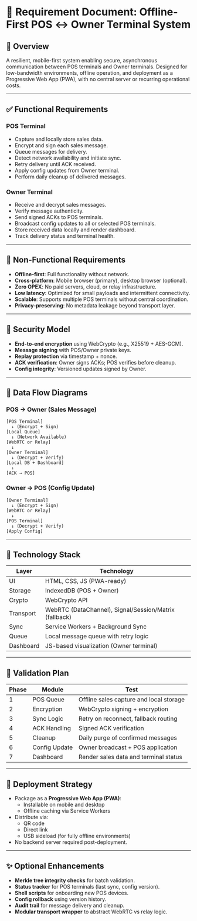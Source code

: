 # 📄 Requirement Document: Offline-First POS ↔ Owner Terminal System

## 🧭 Overview

A resilient, mobile-first system enabling secure, asynchronous communication between POS terminals and Owner terminals. Designed for low-bandwidth environments, offline operation, and deployment as a Progressive Web App (PWA), with no central server or recurring operational costs.

---

## ✅ Functional Requirements

### POS Terminal
- Capture and locally store sales data.
- Encrypt and sign each sales message.
- Queue messages for delivery.
- Detect network availability and initiate sync.
- Retry delivery until ACK received.
- Apply config updates from Owner terminal.
- Perform daily cleanup of delivered messages.

### Owner Terminal
- Receive and decrypt sales messages.
- Verify message authenticity.
- Send signed ACKs to POS terminals.
- Broadcast config updates to all or selected POS terminals.
- Store received data locally and render dashboard.
- Track delivery status and terminal health.

---

## 🚫 Non-Functional Requirements

- **Offline-first**: Full functionality without network.
- **Cross-platform**: Mobile browser (primary), desktop browser (optional).
- **Zero OPEX**: No paid servers, cloud, or relay infrastructure.
- **Low latency**: Optimized for small payloads and intermittent connectivity.
- **Scalable**: Supports multiple POS terminals without central coordination.
- **Privacy-preserving**: No metadata leakage beyond transport layer.

---

## 🔐 Security Model

- **End-to-end encryption** using WebCrypto (e.g., X25519 + AES-GCM).
- **Message signing** with POS/Owner private keys.
- **Replay protection** via timestamp + nonce.
- **ACK verification**: Owner signs ACKs; POS verifies before cleanup.
- **Config integrity**: Versioned updates signed by Owner.

---

## 🔄 Data Flow Diagrams

### POS → Owner (Sales Message)

```plaintext
[POS Terminal]
  ↓ (Encrypt + Sign)
[Local Queue]
  ↓ (Network Available)
[WebRTC or Relay]
  ↓
[Owner Terminal]
  ↓ (Decrypt + Verify)
[Local DB + Dashboard]
  ↓
[ACK → POS]
```

### Owner → POS (Config Update)

```plaintext
[Owner Terminal]
  ↓ (Encrypt + Sign)
[WebRTC or Relay]
  ↓
[POS Terminal]
  ↓ (Decrypt + Verify)
[Apply Config]
```

---

## 🧰 Technology Stack

| Layer | Technology |
|-------|------------|
| UI | HTML, CSS, JS (PWA-ready) |
| Storage | IndexedDB (POS + Owner) |
| Crypto | WebCrypto API |
| Transport | WebRTC (DataChannel), Signal/Session/Matrix (fallback) |
| Sync | Service Workers + Background Sync |
| Queue | Local message queue with retry logic |
| Dashboard | JS-based visualization (Owner terminal) |

---

## 🧪 Validation Plan

| Phase | Module | Test |
|-------|--------|------|
| 1 | POS Queue | Offline sales capture and local storage |
| 2 | Encryption | WebCrypto signing + encryption |
| 3 | Sync Logic | Retry on reconnect, fallback routing |
| 4 | ACK Handling | Signed ACK verification |
| 5 | Cleanup | Daily purge of confirmed messages |
| 6 | Config Update | Owner broadcast + POS application |
| 7 | Dashboard | Render sales data and terminal status |

---

## 🚀 Deployment Strategy

- Package as a **Progressive Web App (PWA)**:
  - Installable on mobile and desktop
  - Offline caching via Service Workers
- Distribute via:
  - QR code
  - Direct link
  - USB sideload (for fully offline environments)
- No backend server required post-deployment.

---

## ✨ Optional Enhancements

- **Merkle tree integrity checks** for batch validation.
- **Status tracker** for POS terminals (last sync, config version).
- **Shell scripts** for onboarding new POS devices.
- **Config rollback** using version history.
- **Audit trail** for message delivery and cleanup.
- **Modular transport wrapper** to abstract WebRTC vs relay logic.
